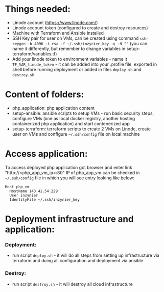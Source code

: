 # Things needed:
- Linode account (https://www.linode.com/)
- Linode account token (configured to create and destroy resources)
- Machine with Terraform and Ansible installed
- SSH Key pair for user on VMs, can be created using command ```ssh-keygen -b 4096 -t rsa -f ~/.ssh/inzynier_key -q -N ""``` (you can name it differently, but remember to change variables in setup-terraform/variables.tf)
- Add your linode token to environment variables - name it ```TF_VAR_linode_token``` - it can be added into your .profile file, exported in shell before running deployment or added in files ```deploy.sh``` and ```destroy.sh```

# Content of folders:
- php_application: php application content
- setup-ansible: ansible scripts to setup VMs - run basic security steps, configure VMs (one as local docker registry, another hosting containerized php application) and start contenerized app
- setup-terraform: terraform scripts to create 2 VMs on Linode, create user on VMs and configure ```~/.ssh/config``` file on local machine 

# Access application:
To access deployed php application got browser and enter link "http://<php_app_vm_ip>:80"
IP of php_app_vm can be checked in ```~/.ssh/config``` file in which you will see entry looking like below:
```
Host php_vm
  HostName 143.42.54.229
  User inzynier
  IdentityFile ~/.ssh/inzynier_key
```
# Deployment infrastructure and application:
### Deployment:
- run script ```deploy.sh``` - it will do all steps from setting up infrastructure via terraform and doing all configuration and deployment via ansible
### Destroy:
- run script ```destroy.sh``` - it will destroy all cloud infrastructure
